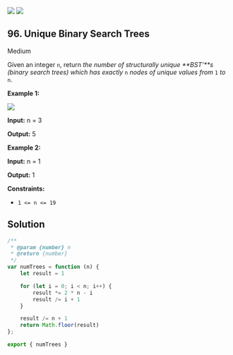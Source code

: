 [![](https://img.shields.io/github/stars/LeetCode-in-JavaScript/LeetCode-in-JavaScript?label=Stars&style=flat-square)](https://github.com/LeetCode-in-JavaScript/LeetCode-in-JavaScript)
[![](https://img.shields.io/github/forks/LeetCode-in-JavaScript/LeetCode-in-JavaScript?label=Fork%20me%20on%20GitHub%20&style=flat-square)](https://github.com/LeetCode-in-JavaScript/LeetCode-in-JavaScript/fork)

## 96\. Unique Binary Search Trees

Medium

Given an integer `n`, return _the number of structurally unique **BST'**s (binary search trees) which has exactly_ `n` _nodes of unique values from_ `1` _to_ `n`.

**Example 1:**

![](https://assets.leetcode.com/uploads/2021/01/18/uniquebstn3.jpg)

**Input:** n = 3

**Output:** 5

**Example 2:**

**Input:** n = 1

**Output:** 1

**Constraints:**

*   `1 <= n <= 19`

## Solution

```javascript
/**
 * @param {number} n
 * @return {number}
 */
var numTrees = function (n) {
    let result = 1

    for (let i = 0; i < n; i++) {
        result *= 2 * n - i
        result /= i + 1
    }

    result /= n + 1
    return Math.floor(result)
};

export { numTrees }
```